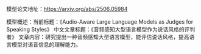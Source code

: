 模型论文地址：https://arxiv.org/abs/2506.05984

模型概述：当前标题：《Audio-Aware Large Language Models as Judges for Speaking Styles》
中文文章标题：《音频感知大型语言模型作为说话风格的评判者》
文章内容：研究提出一种音频感知大型语言模型，能评估说话风格，提高语言模型对语音信息的理解能力。
